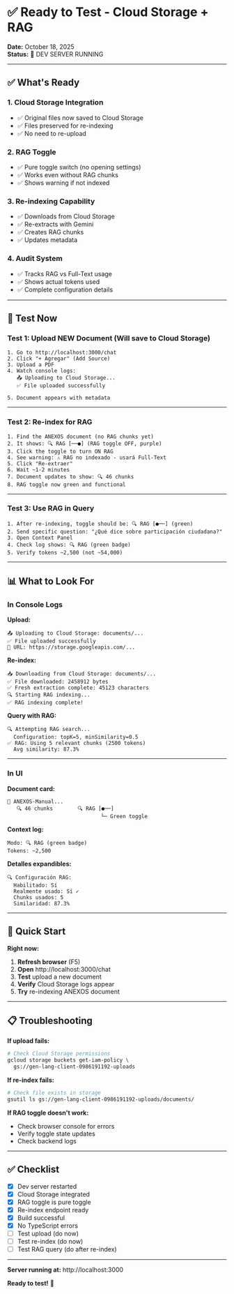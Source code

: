 # ✅ Ready to Test - Cloud Storage + RAG

**Date:** October 18, 2025  
**Status:** 🚀 DEV SERVER RUNNING

---

## ✅ What's Ready

### 1. Cloud Storage Integration
- ✅ Original files now saved to Cloud Storage
- ✅ Files preserved for re-indexing
- ✅ No need to re-upload

### 2. RAG Toggle
- ✅ Pure toggle switch (no opening settings)
- ✅ Works even without RAG chunks
- ✅ Shows warning if not indexed

### 3. Re-indexing Capability
- ✅ Downloads from Cloud Storage
- ✅ Re-extracts with Gemini
- ✅ Creates RAG chunks
- ✅ Updates metadata

### 4. Audit System
- ✅ Tracks RAG vs Full-Text usage
- ✅ Shows actual tokens used
- ✅ Complete configuration details

---

## 🧪 Test Now

### Test 1: Upload NEW Document (Will save to Cloud Storage)

```
1. Go to http://localhost:3000/chat
2. Click "+ Agregar" (Add Source)
3. Upload a PDF
4. Watch console logs:
   📤 Uploading to Cloud Storage...
   ✅ File uploaded successfully
   
5. Document appears with metadata
```

---

### Test 2: Re-index for RAG

```
1. Find the ANEXOS document (no RAG chunks yet)
2. It shows: 🔍 RAG [──●] (RAG toggle OFF, purple)
3. Click the toggle to turn ON RAG
4. See warning: ⚠️ RAG no indexado - usará Full-Text
5. Click "Re-extraer"
6. Wait ~1-2 minutes
7. Document updates to show: 🔍 46 chunks
8. RAG toggle now green and functional
```

---

### Test 3: Use RAG in Query

```
1. After re-indexing, toggle should be: 🔍 RAG [●──] (green)
2. Send specific question: "¿Qué dice sobre participación ciudadana?"
3. Open Context Panel
4. Check log shows: 🔍 RAG (green badge)
5. Verify tokens ~2,500 (not ~54,000)
```

---

## 📊 What to Look For

### In Console Logs

**Upload:**
```
📤 Uploading to Cloud Storage: documents/...
✅ File uploaded successfully
📍 URL: https://storage.googleapis.com/...
```

**Re-index:**
```
📥 Downloading from Cloud Storage: documents/...
✅ File downloaded: 2458912 bytes
✅ Fresh extraction complete: 45123 characters
🔍 Starting RAG indexing...
✅ RAG indexing complete!
```

**Query with RAG:**
```
🔍 Attempting RAG search...
  Configuration: topK=5, minSimilarity=0.5
✅ RAG: Using 5 relevant chunks (2500 tokens)
  Avg similarity: 87.3%
```

---

### In UI

**Document card:**
```
📄 ANEXOS-Manual...
   🔍 46 chunks        🔍 RAG [●──]
                              └─ Green toggle
```

**Context log:**
```
Modo: 🔍 RAG (green badge)
Tokens: ~2,500
```

**Detalles expandibles:**
```
🔍 Configuración RAG:
  Habilitado: Sí
  Realmente usado: Sí ✓
  Chunks usados: 5
  Similaridad: 87.3%
```

---

## 🎯 Quick Start

**Right now:**

1. **Refresh browser** (F5)
2. **Open** http://localhost:3000/chat
3. **Test** upload a new document
4. **Verify** Cloud Storage logs appear
5. **Try** re-indexing ANEXOS document

---

## 📋 Troubleshooting

**If upload fails:**
```bash
# Check Cloud Storage permissions
gcloud storage buckets get-iam-policy \
  gs://gen-lang-client-0986191192-uploads
```

**If re-index fails:**
```bash
# Check file exists in storage
gsutil ls gs://gen-lang-client-0986191192-uploads/documents/
```

**If RAG toggle doesn't work:**
- Check browser console for errors
- Verify toggle state updates
- Check backend logs

---

## ✅ Checklist

- [x] Dev server restarted
- [x] Cloud Storage integrated
- [x] RAG toggle is pure toggle
- [x] Re-index endpoint ready
- [x] Build successful
- [x] No TypeScript errors
- [ ] Test upload (do now)
- [ ] Test re-index (do now)
- [ ] Test RAG query (do after re-index)

---

**Server running at:** http://localhost:3000

**Ready to test!** 🚀











